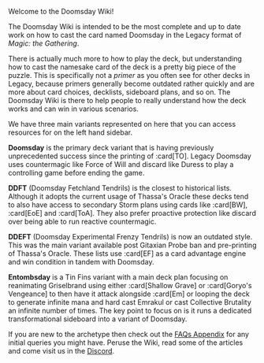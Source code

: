 <!-- markdownlint-disable first-line-heading -->

Welcome to the Doomsday Wiki!

The Doomsday Wiki is intended to be the most complete and up to date work on how
to cast the card named Doomsday in the Legacy format of _Magic: the Gathering_.

There is actually much more to how to play the deck, but understanding how to
cast the namesake card of the deck is a pretty big piece of the puzzle. This is
specifically not a _primer_ as you often see for other decks in Legacy, because
primers generally become outdated rather quickly and are more about card
choices, decklists, sideboard plans, and so on. The Doomsday Wiki is there to
help people to really understand how the deck works and can win in various
scenarios.

We have three main variants represented on here that you can access resources
for on the left hand sidebar.

**Doomsday** is the primary deck variant that is having previously unprecedented
success since the printing of :card[TO]. Legacy Doomsday uses countermagic like
Force of Will and discard like Duress to play a controlling game before ending
the game.

**DDFT** (Doomsday Fetchland Tendrils) is the closest to historical lists.
Although it adopts the current usage of Thassa's Oracle these decks tend to also
have access to secondary Storm plans using cards like :card[BW], :card[EoE] and
:card[ToA]. They also prefer proactive protection like discard over being able
to run reactive countermagic.

**DDEFT** (Doomsday Experimental Frenzy Tendrils) is now an outdated style. This
was the main variant available post Gitaxian Probe ban and pre-printing of
Thassa's Oracle. These lists use :card[EF] as a card advantage engine
and win condition in tandem with Doomsday.

**Entombsday** is a Tin Fins variant with a main deck plan focusing on
reanimating Griselbrand using either :card[Shallow Grave] or :card[Goryo's
Vengeance] to then have it attack alongside :card[Em] or looping the deck to
generate infinite mana and hard cast Emrakul or cast Collective Brutality an
infinite number of times. The key point to focus on is it runs a dedicated
transformational sideboard into a variant of Doomsday.

If you are new to the archetype then check out the [FAQs Appendix][faq] for any
initial queries you might have. Peruse the Wiki, read some of the articles and
come visit us in the [Discord][discord].

[faq]: /appendices/faq
[discord]: https://discord.gg/vajvFXt
